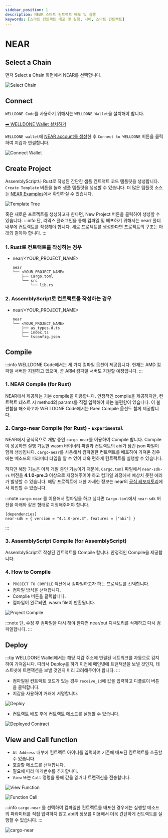 ```yaml
---
sidebar_position: 1
description: NEAR 스마트 컨트랙트 배포 및 실행
keywords: [스마트 컨트랙트 배포 및 실행, 니어, 스마트 컨트랙트]
---
```


# NEAR

## Select a Chain

먼저 Select a Chain 화면에서 NEAR를 선택합니다.

![Select Chain](img/select-chain-near.png?raw=true 'Select Chain')

## Connect

`WELLDONE Code`를 사용하기 위해서는 `WELLDONE Wallet`을 설치해야 합니다.

[➡️ WELLDONE Wallet 설치하기](https://chrome.google.com/webstore/detail/welldone-wallet/bmkakpenjmcpfhhjadflneinmhboecjf?hl=ko)

`WELLDONE wallet`에 [NEAR account를 생성](https://docs.welldonestudio.io/ko/wallet/manual/how-to-create-an-account/)한 후 `Connect to WELLDONE` 버튼을 클릭하여 지갑과 연결합니다.

![Connect Wallet](img/connect-wallet-near.png?raw=true 'Connect Wallet')

## Create Project

AssemblyScript나 Rust로 작성된 간단한 샘플 컨트랙트 코드 탬플릿을 생성합니다. `Create Template` 버튼을 눌러 샘플 템플릿을 생성할 수 있습니다. 더 많은 템플릿 소스는 [NEAR Examples](https://examples.near.org/)에서 확인하실 수 있습니다.

![Template Tree](img/template-tree.png?raw=true 'Template Tree')

혹은 새로운 프로젝트를 생성하고자 한다면, New Project 버튼을 클릭하여 생성할 수 있습니다.
:::info
단, 리믹스 플러그인을 통해 컴파일 및 배포하기 위해서는 near/ 폴더 내부에 컨트랙트를 작성해야 합니다. 새로 프로젝트를 생성한다면 프로젝트의 구조는 아래와 같아야 합니다.
:::

### 1. Rust로 컨트랙트를 작성하는 경우

- near/<YOUR_PROJECT_NAME>
  ```
  near
  └── <YOUR_PROJECT_NAME>
      ├── Cargo.toml
      └── src
          └── lib.rs
  ```

### 2. AssemblyScript로 컨트랙트를 작성하는 경우

- near/<YOUR_PROJECT_NAME>
  ```
  near
  └── <YOUR_PROJECT_NAME>
      ├── as_types.d.ts
      ├── index.ts
      └── tsconfig.json
  ```

## Compile

:::info
WELLDONE Code에서는 세 가지 컴파일 옵션이 제공됩니다. 현재는 AMD 컴파일 서버만 지원하고 있으며, 곧 ARM 컴파일 서버도 지원할 예정입니다.
:::

### 1. NEAR Compile (for Rust)

NEAR에서 제공하는 기본 compile을 이용합니다. 안정적인 compile을 제공하지만, 컨트랙트 테스트 시 method의 params를 직접 입력해야 하는 불편함이 있습니다. 이 불편함을 해소하고자 WELLDONE Code에서는 Raen Compile 옵션도 함께 제공합니다.

### 2. Cargo-near Compile (for Rust) - `Experimental`

NEAR에서 공식적으로 개발 중인 `cargo near`를 이용하여 Compile 합니다. Compile이 성공하면 실행 가능한 wasm 바이너리 파일과 컨트랙트의 abi가 담긴 json 파일이 함께 생성됩니다. `cargo-near`를 사용해서 컴파일한 컨트랙트를 배포하여 가져온 경우에는 메소드의 파라미터 타입을 알 수 있어 더욱 편하게 컨트랙트를 실행할 수 있습니다.

하지만 해당 기능은 아직 개발 중인 기능이기 때문에, `Cargo.toml` 파일에서 `near-sdk-rs` 버전을 **4.1.0-pre.3** 이상으로 지정해주어야 하고 컴파일 과정에서 예상치 못한 에러가 발생할 수 있습니다. 해당 프로젝트에 대한 자세한 정보는 near의 [공식 레포지토리](https://github.com/near/abi)에서 확인할 수 있습니다.

:::note
`cargo-near` 를 이용해서 컴파일을 하고 싶다면 `Cargo.toml`에서 `near-sdk` 버전을 아래와 같은 형태로 지정해주어야 합니다.

```
[dependencies]
near-sdk = { version = "4.1.0-pre.3", features = ["abi"] }
```

:::

### 3. AssemblyScript Compile (for AssemblyScript)

AssemblyScript로 작성된 컨트랙트를 Compile 합니다. 안정적인 Compile을 제공합니다.

### 4. How to Compile

- `PROJECT TO COMPILE` 섹션에서 컴파일하고자 하는 프로젝트를 선택합니다.
- 컴파일 방식을 선택합니다.
- Complie 버튼을 클릭합니다.
- 컴파일이 완료되면, wasm file이 반환됩니다.

![Project Compile](img/project-compile.png?raw=true 'Project Compile')

:::note
단, 수정 후 컴파일을 다시 해야 한다면 near/out 디렉토리를 삭제하고 다시 컴파일합니다.
:::

## Deploy

:::tip
WELLDONE Wallet에서는 해당 지갑 주소에 연결된 네트워크를 자동으로 감지하여 가져옵니다. 따라서 Deploy를 하기 이전에 메인넷에 트랜잭션을 보낼 것인지, 테스트넷에 트랜잭션을 보낼 것인지 미리 고려해두어야 합니다.
:::

- 컴파일된 컨트랙트 코드가 있는 경우 `receive_id`에 값을 입력하고 디플로이 버튼을 클릭합니다.
- 지갑을 사용하여 거래에 서명합니다.

![Deploy](img/deploy.png?raw=true 'Deploy')

- 컨트랙트 배포 후에 컨트랙트 메소드를 실행할 수 있습니다.

![Deployed Contract](img/deployed-contract.png?raw=true 'Deployed Contract')

## View and Call function

- `At Address` 내부에 컨트랙트 아이디를 입력하여 기존에 배포된 컨트랙트를 호출할 수 있습니다.
- 호출할 메소드를 선택합니다.
- 필요에 따라 매개변수를 추가합니다.
- `View` 또는 `Call` 명령을 통해 값을 읽거나 트랜잭션을 전송합니다.

![View Function](img/view-function.png?raw=true 'View Function')

![Function Call](img/function-call.png?raw=true 'Function Call')

:::info
`cargo-near` 를 선택하여 컴파일한 컨트랙트를 배포한 경우에는 실행할 메소드의 파라미터를 직접 입력하지 않고 abi의 정보를 이용해서 더욱 간단하게 컨트랙트를 실행할 수 있습니다.
:::

![cargo-near](img/cargo-near.png?raw=true 'cargo-near')
